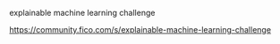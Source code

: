 explainable machine learning challenge

https://community.fico.com/s/explainable-machine-learning-challenge
